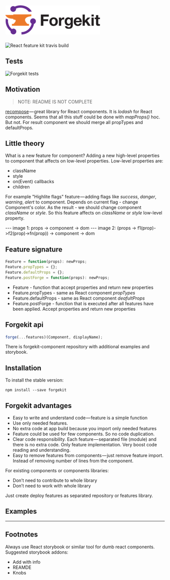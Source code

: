 # <a href="https://github.com/tuchk4/forgekit"><img src="https://raw.githubusercontent.com/tuchk4/forgekit/master/logo/forgekit-logo-small.png"></a>

![React feature kit travis build](https://api.travis-ci.org/tuchk4/forgekit.svg?branch=master)

## Tests

![Forgekit tests](https://monosnap.com/file/8gbOKs3JgGHs8de5G3GZr2MNsO75SQ.png)

## Motivation

> NOTE: README IS NOT COMPLETE

[recompose](https://github.com/acdlite/recompose) — great library for React components. It is *lodash* for React components.
Seems that all this stuff could be done with *mapProps()* hoc. But not. For result component we should merge all propTypes and defaultProps.

## Little theory

What is a new feature for component?
Adding a new high-level properties to component that affects on low-level properties.
Low-level properties are:

* className
* style
* on(Event) callbacks
* children

For example "Highlite flags" feature — adding flags like *success*, *danger*, *warning*, *alert* to component. Depends on current flag - change Component's color. As the result - we should change component *className* or *style*. So this feature affects on *className* or *style* low-level property.

--- image 1: props -> component -> dom
--- image 2: (props -> f1(prop)->f2(prop)->fn(prop)) -> component -> dom

## Feature signature
```js
Feature = function(props): newProps;
Feature.propTypes = {};
Feature.defaultProps = {};
Feature.postForge = function(props): newProps;
```

* Feature - function that accept properties and return new properties
* Feature.propTypes - same as React component *propTypes*
* Feature.defaultProps - same as React component *deafultProps*
* Feature.postForge - function that is executed after all features have been applied. Accept properties and return new properties

## Forgekit api

```js
forge(...features)(Component, displayName);
```

There is forgekit-component repository with additional examples and storybook.

## Installation

To install the stable version:

```
npm install --save forgekit
```

## Forgekit advantages

* Easy to write and understand code — feature is a simple function
* Use only needed features. 
* No extra code at app build because you import only needed features
* Feature could be used for few components. So no code duplication.
* Clear code responsibility. Each feature — separated file (module) and there is no extra code. Only feature implementation. Very boost code reading and understanding.
* Easy to remove features from components — just remove feature import. Instead of removing number of lines from the component.

For existing components or components libraries:

* Don’t need to contribute to whole library
* Don’t need to work with whole library

Just create deploy features as separated repository or features library.

## Examples

----

## Footnotes

Always use React storybook or similar tool for dumb react components.
Suggested storybook addons:

* Add with info
* REAMDE
* Knobs

